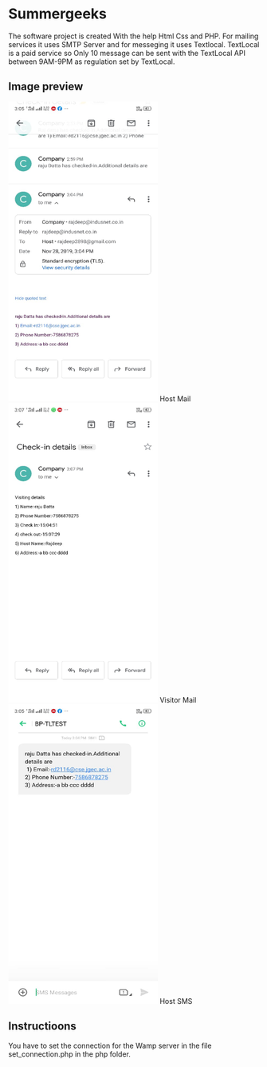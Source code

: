 # Summergeeks

The software project is created With the help Html Css and PHP.
For mailing services it uses SMTP Server and for messeging it uses Textlocal.
TextLocal is a paid service so Only 10 message can be sent with the TextLocal API between 9AM-9PM as regulation set by TextLocal.

## Image preview

<img src="https://github.com/rajdeep2898/summergeeks/blob/master/img/Host%20mail.jpeg" width="300" height="600">
Host Mail
<img src="https://github.com/rajdeep2898/summergeeks/blob/master/img/visitor%20mail.jpeg" width="300" height="600">
Visitor Mail
<img src="https://github.com/rajdeep2898/summergeeks/blob/master/img/Host%20sms.jpeg" width="300" height="600">
Host SMS

## Instructioons

You have to set the connection for the Wamp server in the file set_connection.php in the php folder.